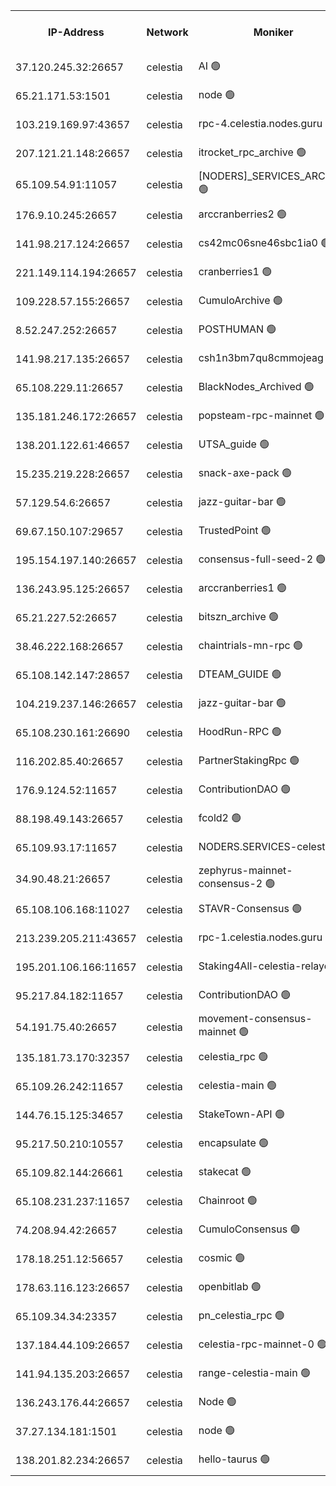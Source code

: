 


<table><tr><th>IP-Address</th><th>Network</th><th>Moniker</th><th>Latest Block Height</th><th>Earliest Block Height</th><th>Catching Up</th><th>Tx Index</th><th>Voting Power</th><th>Version</th><th>Scan Time</th></tr><tr><td>37.120.245.32:26657</td><td>celestia</td><td>AI 🟢</td><td>4335204</td><td>1</td><td>False</td><td>off</td><td>0</td><td>3.3.1</td><td>2025-03-07T06:54:55.219206753UTC</td></tr><tr><td>65.21.171.53:1501</td><td>celestia</td><td>node 🟢</td><td>4335205</td><td>1</td><td>False</td><td>on</td><td>0</td><td>3.4.0</td><td>2025-03-07T06:54:55.600712374UTC</td></tr><tr><td>103.219.169.97:43657</td><td>celestia</td><td>rpc-4.celestia.nodes.guru 🟢</td><td>4335208</td><td>1</td><td>False</td><td>on</td><td>0</td><td>3.4.0</td><td>2025-03-07T06:55:13.616419053UTC</td></tr><tr><td>207.121.21.148:26657</td><td>celestia</td><td>itrocket_rpc_archive 🟢</td><td>4335210</td><td>1</td><td>False</td><td>on</td><td>0</td><td>3.4.0</td><td>2025-03-07T06:55:27.084088546UTC</td></tr><tr><td>65.109.54.91:11057</td><td>celestia</td><td>[NODERS]_SERVICES_ARCHIVE 🟢</td><td>4327938</td><td>1</td><td>False</td><td>on</td><td>0</td><td>3.3.1</td><td>2025-03-07T06:56:00.880976312UTC</td></tr><tr><td>176.9.10.245:26657</td><td>celestia</td><td>arccranberries2 🟢</td><td>4335219</td><td>1</td><td>False</td><td>on</td><td>0</td><td>3.4.0</td><td>2025-03-07T06:56:14.089502721UTC</td></tr><tr><td>141.98.217.124:26657</td><td>celestia</td><td>cs42mc06sne46sbc1ia0 🟢</td><td>4335219</td><td>1</td><td>False</td><td>on</td><td>0</td><td>3.4.0</td><td>2025-03-07T06:56:16.886919180UTC</td></tr><tr><td>221.149.114.194:26657</td><td>celestia</td><td>cranberries1 🟢</td><td>4335225</td><td>1</td><td>False</td><td>on</td><td>0</td><td>3.4.0</td><td>2025-03-07T06:56:47.150261069UTC</td></tr><tr><td>109.228.57.155:26657</td><td>celestia</td><td>CumuloArchive 🟢</td><td>4335231</td><td>1</td><td>False</td><td>on</td><td>0</td><td>3.4.0</td><td>2025-03-07T06:57:24.833745269UTC</td></tr><tr><td>8.52.247.252:26657</td><td>celestia</td><td>POSTHUMAN 🟢</td><td>4335233</td><td>1</td><td>False</td><td>on</td><td>0</td><td>3.4.0</td><td>2025-03-07T06:57:31.896268283UTC</td></tr><tr><td>141.98.217.135:26657</td><td>celestia</td><td>csh1n3bm7qu8cmmojeag 🟢</td><td>4335233</td><td>1</td><td>False</td><td>on</td><td>0</td><td>3.4.0</td><td>2025-03-07T06:57:32.658465719UTC</td></tr><tr><td>65.108.229.11:26657</td><td>celestia</td><td>BlackNodes_Archived 🟢</td><td>4335234</td><td>1</td><td>False</td><td>on</td><td>0</td><td>3.3.1</td><td>2025-03-07T06:57:37.166387229UTC</td></tr><tr><td>135.181.246.172:26657</td><td>celestia</td><td>popsteam-rpc-mainnet 🟢</td><td>4335238</td><td>1</td><td>False</td><td>on</td><td>0</td><td>3.4.0</td><td>2025-03-07T06:58:11.103345619UTC</td></tr><tr><td>138.201.122.61:46657</td><td>celestia</td><td>UTSA_guide 🟢</td><td>4335247</td><td>1</td><td>False</td><td>on</td><td>0</td><td>3.4.0</td><td>2025-03-07T06:58:58.827425368UTC</td></tr><tr><td>15.235.219.228:26657</td><td>celestia</td><td>snack-axe-pack 🟢</td><td>4335247</td><td>1</td><td>False</td><td>off</td><td>0</td><td>3.1.1</td><td>2025-03-07T06:59:01.909625265UTC</td></tr><tr><td>57.129.54.6:26657</td><td>celestia</td><td>jazz-guitar-bar 🟢</td><td>4335249</td><td>1</td><td>False</td><td>off</td><td>0</td><td>3.1.1</td><td>2025-03-07T06:59:10.414915017UTC</td></tr><tr><td>69.67.150.107:29657</td><td>celestia</td><td>TrustedPoint 🟢</td><td>4335255</td><td>1</td><td>False</td><td>on</td><td>0</td><td>3.2.0</td><td>2025-03-07T06:59:47.501030727UTC</td></tr><tr><td>195.154.197.140:26657</td><td>celestia</td><td>consensus-full-seed-2 🟢</td><td>4335260</td><td>1</td><td>False</td><td>off</td><td>0</td><td>3.4.0</td><td>2025-03-07T07:00:18.804500729UTC</td></tr><tr><td>136.243.95.125:26657</td><td>celestia</td><td>arccranberries1 🟢</td><td>4335261</td><td>1</td><td>False</td><td>on</td><td>0</td><td>3.4.0</td><td>2025-03-07T07:00:23.206129581UTC</td></tr><tr><td>65.21.227.52:26657</td><td>celestia</td><td>bitszn_archive 🟢</td><td>4335263</td><td>1</td><td>False</td><td>on</td><td>0</td><td>3.3.1</td><td>2025-03-07T07:00:32.063394959UTC</td></tr><tr><td>38.46.222.168:26657</td><td>celestia</td><td>chaintrials-mn-rpc 🟢</td><td>4335263</td><td>1</td><td>False</td><td>on</td><td>0</td><td>3.4.0</td><td>2025-03-07T07:00:34.979787501UTC</td></tr><tr><td>65.108.142.147:28657</td><td>celestia</td><td>DTEAM_GUIDE 🟢</td><td>4335270</td><td>1</td><td>False</td><td>on</td><td>0</td><td>3.4.0</td><td>2025-03-07T07:01:09.007154407UTC</td></tr><tr><td>104.219.237.146:26657</td><td>celestia</td><td>jazz-guitar-bar 🟢</td><td>4335272</td><td>1</td><td>False</td><td>off</td><td>0</td><td>3.1.1</td><td>2025-03-07T07:01:20.653515861UTC</td></tr><tr><td>65.108.230.161:26690</td><td>celestia</td><td>HoodRun-RPC 🟢</td><td>2371494</td><td>1537165</td><td>False</td><td>off</td><td>0</td><td>1.9.0</td><td>2025-03-07T07:01:17.897715974UTC</td></tr><tr><td>116.202.85.40:26657</td><td>celestia</td><td>PartnerStakingRpc 🟢</td><td>2371494</td><td>1588231</td><td>False</td><td>on</td><td>0</td><td>1.9.0</td><td>2025-03-07T06:55:10.292911347UTC</td></tr><tr><td>176.9.124.52:11657</td><td>celestia</td><td>ContributionDAO 🟢</td><td>4335263</td><td>2419178</td><td>False</td><td>on</td><td>0</td><td>3.3.1</td><td>2025-03-07T07:00:29.607765181UTC</td></tr><tr><td>88.198.49.143:26657</td><td>celestia</td><td>fcold2 🟢</td><td>4335241</td><td>3174774</td><td>False</td><td>on</td><td>0</td><td>3.4.0</td><td>2025-03-07T06:58:26.007941208UTC</td></tr><tr><td>65.109.93.17:11657</td><td>celestia</td><td>NODERS.SERVICES-celestia 🟢</td><td>4335244</td><td>3188251</td><td>False</td><td>on</td><td>0</td><td>3.2.0</td><td>2025-03-07T06:58:42.172212854UTC</td></tr><tr><td>34.90.48.21:26657</td><td>celestia</td><td>zephyrus-mainnet-consensus-2 🟢</td><td>4335235</td><td>3733501</td><td>False</td><td>on</td><td>0</td><td>3.3.1</td><td>2025-03-07T06:57:51.760642579UTC</td></tr><tr><td>65.108.106.168:11027</td><td>celestia</td><td>STAVR-Consensus 🟢</td><td>4335225</td><td>3831001</td><td>False</td><td>on</td><td>0</td><td>3.4.0</td><td>2025-03-07T06:56:49.551201578UTC</td></tr><tr><td>213.239.205.211:43657</td><td>celestia</td><td>rpc-1.celestia.nodes.guru 🟢</td><td>4335243</td><td>3897823</td><td>False</td><td>on</td><td>0</td><td>3.4.0</td><td>2025-03-07T06:58:36.785110012UTC</td></tr><tr><td>195.201.106.166:11657</td><td>celestia</td><td>Staking4All-celestia-relayer 🟢</td><td>4335281</td><td>4051450</td><td>False</td><td>off</td><td>0</td><td>3.0.2</td><td>2025-03-07T07:02:07.311773755UTC</td></tr><tr><td>95.217.84.182:11657</td><td>celestia</td><td>ContributionDAO 🟢</td><td>4335265</td><td>4183965</td><td>False</td><td>off</td><td>0</td><td>3.3.1</td><td>2025-03-07T07:00:45.583074729UTC</td></tr><tr><td>54.191.75.40:26657</td><td>celestia</td><td>movement-consensus-mainnet 🟢</td><td>4335278</td><td>4194001</td><td>False</td><td>off</td><td>0</td><td>3.3.1</td><td>2025-03-07T07:01:52.368127754UTC</td></tr><tr><td>135.181.73.170:32357</td><td>celestia</td><td>celestia_rpc 🟢</td><td>4335271</td><td>4214310</td><td>False</td><td>on</td><td>0</td><td>3.4.0</td><td>2025-03-07T07:01:13.468669047UTC</td></tr><tr><td>65.109.26.242:11657</td><td>celestia</td><td>celestia-main 🟢</td><td>4335250</td><td>4231172</td><td>False</td><td>on</td><td>0</td><td>3.4.0</td><td>2025-03-07T06:59:19.964399956UTC</td></tr><tr><td>144.76.15.125:34657</td><td>celestia</td><td>StakeTown-API 🟢</td><td>4335212</td><td>4246335</td><td>False</td><td>on</td><td>0</td><td>3.4.0</td><td>2025-03-07T06:55:37.618985340UTC</td></tr><tr><td>95.217.50.210:10557</td><td>celestia</td><td>encapsulate 🟢</td><td>4335227</td><td>4274001</td><td>False</td><td>off</td><td>0</td><td>3.3.1</td><td>2025-03-07T06:57:01.542804710UTC</td></tr><tr><td>65.109.82.144:26661</td><td>celestia</td><td>stakecat 🟢</td><td>4335243</td><td>4275001</td><td>False</td><td>on</td><td>0</td><td>3.3.1</td><td>2025-03-07T06:58:39.517054856UTC</td></tr><tr><td>65.108.231.237:11657</td><td>celestia</td><td>Chainroot 🟢</td><td>4335219</td><td>4277078</td><td>False</td><td>on</td><td>0</td><td>3.2.0</td><td>2025-03-07T06:56:14.446936162UTC</td></tr><tr><td>74.208.94.42:26657</td><td>celestia</td><td>CumuloConsensus 🟢</td><td>4335225</td><td>4279001</td><td>False</td><td>on</td><td>0</td><td>3.4.0</td><td>2025-03-07T06:56:50.387427511UTC</td></tr><tr><td>178.18.251.12:56657</td><td>celestia</td><td>cosmic 🟢</td><td>4335233</td><td>4286104</td><td>False</td><td>on</td><td>0</td><td>3.3.1</td><td>2025-03-07T06:57:32.261356478UTC</td></tr><tr><td>178.63.116.123:26657</td><td>celestia</td><td>openbitlab 🟢</td><td>4335209</td><td>4291814</td><td>False</td><td>on</td><td>0</td><td>3.4.0</td><td>2025-03-07T06:55:20.169875550UTC</td></tr><tr><td>65.109.34.34:23357</td><td>celestia</td><td>pn_celestia_rpc 🟢</td><td>4335238</td><td>4306938</td><td>False</td><td>on</td><td>0</td><td>3.4.0</td><td>2025-03-07T06:58:10.643834673UTC</td></tr><tr><td>137.184.44.109:26657</td><td>celestia</td><td>celestia-rpc-mainnet-0 🟢</td><td>4335243</td><td>4306938</td><td>False</td><td>on</td><td>0</td><td>3.4.0</td><td>2025-03-07T06:58:40.527006985UTC</td></tr><tr><td>141.94.135.203:26657</td><td>celestia</td><td>range-celestia-main 🟢</td><td>4324451</td><td>4322080</td><td>False</td><td>off</td><td>0</td><td>3.4.0</td><td>2025-03-07T06:55:12.663921626UTC</td></tr><tr><td>136.243.176.44:26657</td><td>celestia</td><td>Node 🟢</td><td>4335226</td><td>4325001</td><td>False</td><td>on</td><td>0</td><td>3.4.0</td><td>2025-03-07T06:56:56.849596140UTC</td></tr><tr><td>37.27.134.181:1501</td><td>celestia</td><td>node 🟢</td><td>4335229</td><td>4325837</td><td>False</td><td>off</td><td>0</td><td>3.0.2</td><td>2025-03-07T06:57:10.087503898UTC</td></tr><tr><td>138.201.82.234:26657</td><td>celestia</td><td>hello-taurus 🟢</td><td>4335243</td><td>4333001</td><td>False</td><td>off</td><td>0</td><td>3.4.0</td><td>2025-03-07T06:58:39.103507771UTC</td></tr></table>